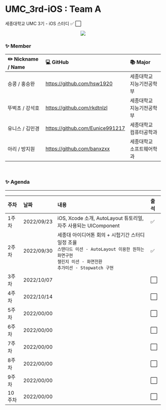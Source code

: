 # UMC_3rd-iOS : Team A
세종대학교 UMC 3기 - iOS 스터디 ✅ ⬜

<p align="center"><img src="https://user-images.githubusercontent.com/66902876/190977109-6432ee66-89d2-4513-aafe-cc0cbb034d96.png"></p>

### ✨ Member 
|✏️ Nickname / Name|💻 GitHub|📚 Major|
|:---|:---|:---|
|승콩 / 홍승완|https://github.com/hsw1920| 세종대학교 지능기전공학부|
|뚜벅초 / 강석호|https://github.com/rkdtnlzl| 세종대학교 지능기전공학부|
|유니스 / 김민경|https://github.com/Eunice991217| 세종대학교 컴퓨터공학과|
|아리 / 방지원|https://github.com/banxzxx| 세종대학교 소프트웨어학과|

<br>

### ✨ Agenda
---
|주차|날짜|내용|출석|
|:---|:---|:---|:---|
|1주차|2022/09/23|iOS, Xcode 소개, AutoLayout 튜토리얼, 자주 사용되는 UIComponent|✅|
|2주차|2022/09/30|세종대 아이디어톤 회의 + 시험기간 스터디 일정 조율<br> `스탠다드 미션 - AutoLayout 이용한 원하는 화면구현`<br>`챌린지 미션 - 화면전환`<br>`추가미션 - Stopwatch 구현`|✅|
|3주차|2022/10/07||⬜|
|4주차|2022/10/14||⬜|
|5주차|2022/00/00||⬜|
|6주차|2022/00/00||⬜|
|7주차|2022/00/00||⬜|
|8주차|2022/00/00||⬜|
|9주차|2022/00/00||⬜|
|10주차|2022/00/00||⬜|

<br>
